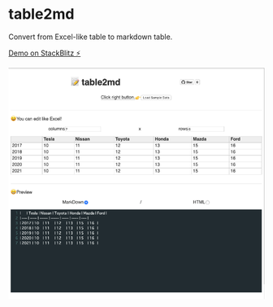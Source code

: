 # table2md

Convert from Excel-like table to markdown table.

[Demo on StackBlitz ⚡️](https://stackblitz.com/table2md)

![](https://raw.githubusercontent.com/hand-dot/table2md/master/table2md.png)

